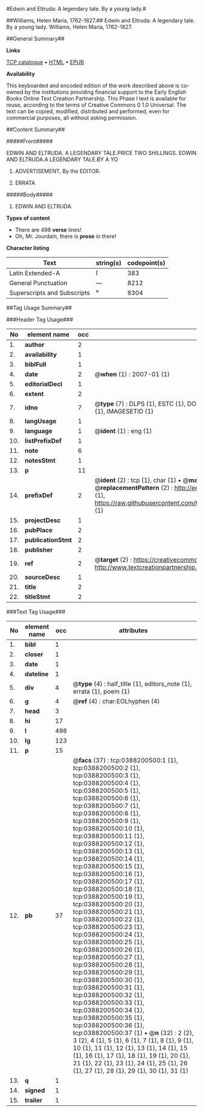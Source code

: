 #Edwin and Eltruda: A legendary tale. By a young lady.#

##Williams, Helen Maria, 1762-1827.##
Edwin and Eltruda: A legendary tale. By a young lady.
Williams, Helen Maria, 1762-1827.

##General Summary##

**Links**

[TCP catalogue](http://www.ota.ox.ac.uk/tcp/)  • 
[HTML](http://tei.it.ox.ac.uk/tcp/Texts-HTML/free/004/004850551.html)  • 
[EPUB](http://tei.it.ox.ac.uk/tcp/Texts-EPUB/free/004/004850551.epub)

**Availability**

This keyboarded and encoded edition of the
	       work described above is co-owned by the institutions
	       providing financial support to the Early English Books
	       Online Text Creation Partnership. This Phase I text is
	       available for reuse, according to the terms of Creative
	       Commons 0 1.0 Universal. The text can be copied,
	       modified, distributed and performed, even for
	       commercial purposes, all without asking permission.


##Content Summary##

#####Front#####

EDWIN AND ELTRUDA. A LEGENDARY TALE.PRICE TWO SHILLINGS.
EDWIN AND ELTRUDA.A LEGENDARY TALE.BY A YO
1. ADVERTISEMENT, By the EDITOR.

1. ERRATA

#####Body#####

1. EDWIN AND ELTRUDA.

**Types of content**

  * There are 498 **verse** lines!
  * Oh, Mr. Jourdain, there is **prose** in there!

**Character listing**


|Text|string(s)|codepoint(s)|
|---|---|---|
|Latin Extended-A|ſ|383|
|General Punctuation|—|8212|
|Superscripts             and Subscripts|⁰|8304|

##Tag Usage Summary##

###Header Tag Usage###

|No|element name|occ|attributes|
|---|---|---|---|
|1.|__author__|2||
|2.|__availability__|1||
|3.|__biblFull__|1||
|4.|__date__|2| @__when__ (1) : 2007-01 (1)|
|5.|__editorialDecl__|1||
|6.|__extent__|2||
|7.|__idno__|7| @__type__ (7) : DLPS (1), ESTC (1), DOCNO (1), TCP (1), GALEDOCNO (1), CONTENTSET (1), IMAGESETID (1)|
|8.|__langUsage__|1||
|9.|__language__|1| @__ident__ (1) : eng (1)|
|10.|__listPrefixDef__|1||
|11.|__note__|6||
|12.|__notesStmt__|1||
|13.|__p__|11||
|14.|__prefixDef__|2| @__ident__ (2) : tcp (1), char (1)  •  @__matchPattern__ (2) : ([0-9\-]+):([0-9IVX]+) (1), (.+) (1)  •  @__replacementPattern__ (2) : http://eebo.chadwyck.com/downloadtiff?vid=$1&page=$2 (1), https://raw.githubusercontent.com/textcreationpartnership/Texts/master/tcpchars.xml#$1 (1)|
|15.|__projectDesc__|1||
|16.|__pubPlace__|2||
|17.|__publicationStmt__|2||
|18.|__publisher__|2||
|19.|__ref__|2| @__target__ (2) : https://creativecommons.org/publicdomain/zero/1.0/ (1), http://www.textcreationpartnership.org/docs/. (1)|
|20.|__sourceDesc__|1||
|21.|__title__|2||
|22.|__titleStmt__|2||


###Text Tag Usage###

|No|element name|occ|attributes|
|---|---|---|---|
|1.|__bibl__|1||
|2.|__closer__|1||
|3.|__date__|1||
|4.|__dateline__|1||
|5.|__div__|4| @__type__ (4) : half_title (1), editors_note (1), errata (1), poem (1)|
|6.|__g__|4| @__ref__ (4) : char:EOLhyphen (4)|
|7.|__head__|3||
|8.|__hi__|17||
|9.|__l__|498||
|10.|__lg__|123||
|11.|__p__|15||
|12.|__pb__|37| @__facs__ (37) : tcp:0388200500:1 (1), tcp:0388200500:2 (1), tcp:0388200500:3 (1), tcp:0388200500:4 (1), tcp:0388200500:5 (1), tcp:0388200500:6 (1), tcp:0388200500:7 (1), tcp:0388200500:8 (1), tcp:0388200500:9 (1), tcp:0388200500:10 (1), tcp:0388200500:11 (1), tcp:0388200500:12 (1), tcp:0388200500:13 (1), tcp:0388200500:14 (1), tcp:0388200500:15 (1), tcp:0388200500:16 (1), tcp:0388200500:17 (1), tcp:0388200500:18 (1), tcp:0388200500:19 (1), tcp:0388200500:20 (1), tcp:0388200500:21 (1), tcp:0388200500:22 (1), tcp:0388200500:23 (1), tcp:0388200500:24 (1), tcp:0388200500:25 (1), tcp:0388200500:26 (1), tcp:0388200500:27 (1), tcp:0388200500:28 (1), tcp:0388200500:29 (1), tcp:0388200500:30 (1), tcp:0388200500:31 (1), tcp:0388200500:32 (1), tcp:0388200500:33 (1), tcp:0388200500:34 (1), tcp:0388200500:35 (1), tcp:0388200500:36 (1), tcp:0388200500:37 (1)  •  @__n__ (32) : 2 (2), 3 (2), 4 (1), 5 (1), 6 (1), 7 (1), 8 (1), 9 (1), 10 (1), 11 (1), 12 (1), 13 (1), 14 (1), 15 (1), 16 (1), 17 (1), 18 (1), 19 (1), 20 (1), 21 (1), 22 (1), 23 (1), 24 (1), 25 (1), 26 (1), 27 (1), 28 (1), 29 (1), 30 (1), 31 (1)|
|13.|__q__|1||
|14.|__signed__|1||
|15.|__trailer__|1||
